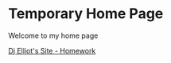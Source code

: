 <doctype html>
<html lang="en">

<head>
<meta charset='utf-8'>
<title> Home</title>
</head>
<body>
<h1>Temporary Home Page</h1>
<p> Welcome to my home page</p>
<a href="https://delliot3.github.io/designprincipleassessment.html"_target="blank">Dj Elliot's Site - Homework</a>
</body>
</html>
